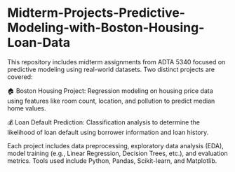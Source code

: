 # Midterm-Projects-Predictive-Modeling-with-Boston-Housing-Loan-Data
This repository includes midterm assignments from ADTA 5340 focused on predictive modeling using real-world datasets. Two distinct projects are covered:

🏠 Boston Housing Project: Regression modeling on housing price data using features like room count, location, and pollution to predict median home values.

💰 Loan Default Prediction: Classification analysis to determine the likelihood of loan default using borrower information and loan history.

Each project includes data preprocessing, exploratory data analysis (EDA), model training (e.g., Linear Regression, Decision Trees, etc.), and evaluation metrics. Tools used include Python, Pandas, Scikit-learn, and Matplotlib.
